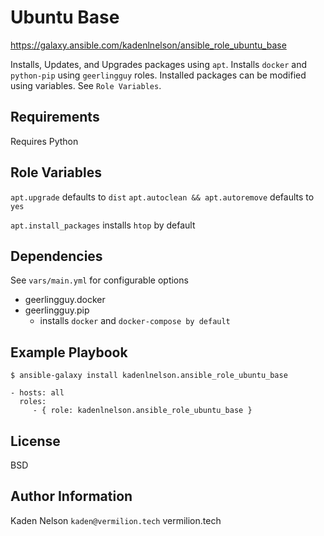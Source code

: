 Ubuntu Base
=========
https://galaxy.ansible.com/kadenlnelson/ansible_role_ubuntu_base

Installs, Updates, and Upgrades packages using `apt`. Installs `docker` and `python-pip` using `geerlingguy` roles. Installed packages can be modified using variables. See `Role Variables`.

Requirements
------------

Requires Python

Role Variables
--------------

`apt.upgrade` defaults to `dist`
`apt.autoclean && apt.autoremove` defaults to `yes`

`apt.install_packages` installs `htop` by default

Dependencies
------------

See `vars/main.yml` for configurable options
- geerlingguy.docker
- geerlingguy.pip
  - installs `docker` and `docker-compose by default`

Example Playbook
----------------
`$ ansible-galaxy install kadenlnelson.ansible_role_ubuntu_base`

    - hosts: all
      roles:
         - { role: kadenlnelson.ansible_role_ubuntu_base }

License
-------

BSD

Author Information
------------------

Kaden Nelson
`kaden@vermilion.tech`
vermilion.tech

